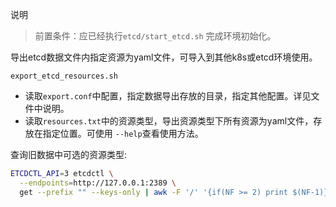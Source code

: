 说明  
> 前置条件：应已经执行`etcd/start_etcd.sh` 完成环境初始化。

导出etcd数据文件内指定资源为yaml文件，可导入到其他k8s或etcd环境使用。  

`export_etcd_resources.sh`
- 读取`export.conf`中配置，指定数据导出存放的目录，指定其他配置。详见文件中说明。  
- 读取`resources.txt`中的资源类型，导出资源类型下所有资源为yaml文件，存放在指定位置。可使用 `--help`查看使用方法。

查询旧数据中可选的资源类型:  
```bash
ETCDCTL_API=3 etcdctl \
  --endpoints=http://127.0.0.1:2389 \
  get --prefix "" --keys-only | awk -F '/' '{if(NF >= 2) print $(NF-1)}' | sort | uniq -c
```
